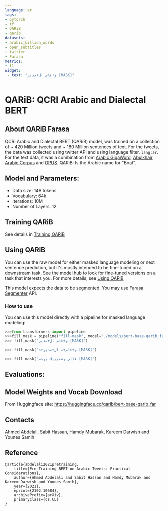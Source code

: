 ```yaml
---
language: ar
tags:
- pytorch
- tf
- QARiB
- qarib
datasets:
- arabic_billion_words
- open_subtitles
- twitter
- Farasa
metrics:
- f1
widget:
 - text: "و+قام ال+مدير [MASK]"
---
```

# QARiB: QCRI Arabic and Dialectal BERT
## About QARiB Farasa
QCRI Arabic and Dialectal BERT  (QARiB) model, was trained on a collection of ~ 420 Million tweets and ~ 180 Million sentences of text.
For the tweets, the data was collected using twitter API and using language filter. `lang:ar`. For the text data, it was a combination from
[Arabic GigaWord](url), [Abulkhair Arabic Corpus]() and [OPUS](http://opus.nlpl.eu/).
QARiB: Is the Arabic name for "Boat".
## Model and Parameters:
- Data size: 14B tokens 
- Vocabulary: 64k
- Iterations:  10M
- Number of Layers: 12
## Training QARiB
See details in [Training QARiB](https://github.com/qcri/QARIB/Training_QARiB.md)
## Using QARiB
You can use the raw model for either masked language modeling or next sentence prediction, but it's mostly intended to be fine-tuned on a downstream task. See the model hub to look for fine-tuned versions on a task that interests you. For more details, see [Using QARiB](https://github.com/qcri/QARIB/Using_QARiB.md)

This model expects the data to be segmented. You may use [Farasa Segmenter](https://farasa-api.qcri.org/segmentation/) API.

### How to use
You can use this model directly with a pipeline for masked language modeling:
```python
>>>from transformers import pipeline
>>>fill_mask = pipeline("fill-mask", model="./models/bert-base-qarib_far")
>>> fill_mask("و+قام ال+مدير [MASK]")

>>> fill_mask("و+قام+ت ال+مدير+ة [MASK]")

>>> fill_mask("قللي وشفيييك يرحم [MASK]")

```
## Evaluations:


## Model Weights and Vocab Download
From Huggingface site: https://huggingface.co/qarib/bert-base-qarib_far
## Contacts
Ahmed Abdelali, Sabit Hassan, Hamdy Mubarak, Kareem Darwish and Younes Samih
## Reference
```
@article{abdelali2021pretraining,
    title={Pre-Training BERT on Arabic Tweets: Practical Considerations},
    author={Ahmed Abdelali and Sabit Hassan and Hamdy Mubarak and Kareem Darwish and Younes Samih},
    year={2021},
    eprint={2102.10684},
    archivePrefix={arXiv},
    primaryClass={cs.CL}
}
```
